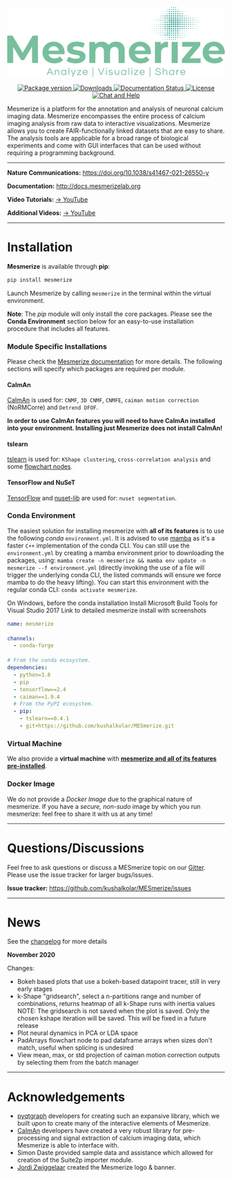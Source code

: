 <p align="center">
<img src="./docs/banner.png" alt="Mesmerize Banner">
</p>

<p align="center">
  
<a href="https://pypi.org/project/mesmerize" target="_blank">
    <img src="https://badge.fury.io/py/mesmerize.svg" alt="Package version">
</a>

<a href="https://pepy.tech/project/mesmerize" target="_blank">
    <img src="https://pepy.tech/badge/mesmerize" alt="Downloads">
</a>

<a href='http://docs.mesmerizelab.org/en/master/?badge=master'>
    <img src='https://readthedocs.org/projects/mesmerize/badge/?version=master' alt='Documentation Status' />
</a>
  
<a href="https://www.gnu.org/licenses/gpl-3.0" target="_blank">
    <img src="https://img.shields.io/badge/License-GPLv3-blue.svg" alt="License">
</a>

<a href="https://gitter.im/mesmerize_discussion" target="_blank">
    <img src="https://badges.gitter.im/mesmerize_discussion/community.svg" alt="Chat and Help">
</a>
  
</p>

Mesmerize is a platform for the annotation and analysis of neuronal calcium imaging data. Mesmerize encompasses the entire process of calcium imaging analysis from raw data to interactive visualizations. Mesmerize allows you to create FAIR-functionally linked datasets that are easy to share. The analysis tools are applicable for a broad range of biological experiments and come with GUI interfaces that can be used without requiring a programming background.

---

**Nature Communications:** <a href="https://doi.org/10.1038/s41467-021-26550-y">https://doi.org/10.1038/s41467-021-26550-y</a>

**Documentation:** <a href="http://docs.mesmerizelab.org">http://docs.mesmerizelab.org</a>

**Video Tutorials:** <a href="https://www.youtube.com/watch?v=D9zKhFkcKTk&list=PLgofWiw2s4REPxH8bx8wZo_6ca435OKqg" target="_blank">&rarr; YouTube</a>

**Additional Videos:** <a href="https://www.youtube.com/playlist?list=PLgofWiw2s4RF_RkGRUfflcj5k5KUTG3o_" target="_blank">&rarr; YouTube</a>

---

# Installation

**Mesmerize** is available through **pip**: 

```bash
pip install mesmerize
```

Launch Mesmerize by calling `mesmerize` in the terminal within the virtual environment.

**Note**: The *pip* module will only install the core packages. Please see the **Conda Environment** section below for an easy-to-use installation procedure that includes all features.

### Module Specific Installations
Please check the [Mesmerize documentation](http://docs.mesmerizelab.org/en/master/user_guides/installation.html) for more details. The following sections will specify which packages are required per module.

#### CaImAn
[CaImAn](https://github.com/flatironinstitute/CaImAn) is used for: `CNMF`, `3D CNMF`, `CNMFE`, `caiman motion correction` (NoRMCorre) and `Detrend DFOF`.

**In order to use CaImAn features you will need to have CaImAn installed into your environment. Installing just Mesmerize does not install CaImAn!**

#### tslearn
[tslearn](https://github.com/tslearn-team/tslearn) is used for: `KShape clustering`, `cross-correlation analysis` and some [flowchart nodes](http://docs.mesmerizelab.org/en/master/user_guides/flowchart/nodes.html).

#### TensorFlow and NuSeT
[TensorFlow](https://github.com/tensorflow/tensorflow) and [nuset-lib](https://pypi.org/project/nuset-lib/) are used for: `nuset segmentation`.

### Conda Environment
The easiest solution for installing mesmerize with **all of its features** is to use the following *conda* `environment.yml`. It is advised to use [mamba](https://github.com/mamba-org/mamba) as it's a faster `C++` implementation of the conda CLI. You can still use the `environment.yml` by creating a mamba environment prior to downloading the packages, using: `mamba create -n mesmerize && mamba env update -n mesmerize --f environment.yml` (directly invoking the use of a file will trigger the underlying conda CLI, the listed commands will ensure we force mamba to do the heavy lifting). You can start this environment with the regular conda CLI: `conda activate mesmerize`.

On Windows, before the conda installation Install Microsoft Build Tools for Visual Studio 2017
Link to detailed mesmerize install with screenshots

```yml
name: mesmerize

channels:
  - conda-forge

# From the conda ecosystem.
dependencies:
  - python=3.8
  - pip
  - tensorflow==2.4
  - caiman==1.9.4
  # From the PyPI ecosystem.
  - pip:
    - tslearn==0.4.1
    - git+https://github.com/kushalkolar/MESmerize.git
```

### Virtual Machine
We also provide a **virtual machine** with **[mesmerize and all of its features pre-installed](http://docs.mesmerizelab.org/en/master/user_guides/installation.html#all-platforms)**.

### Docker Image
We do not provide a *Docker Image* due to the graphical nature of mesmerize. If you have a *secure, non-sudo* image by which you run mesmerize: feel free to share it with us at any time!

---

# Questions/Discussions

Feel free to ask questions or discuss a MESmerize topic on our <a href="https://gitter.im/mesmerize_discussion">Gitter</a>. Please use the issue tracker for larger bugs/issues.

**Issue tracker:** https://github.com/kushalkolar/MESmerize/issues

---

# News

See the [changelog](https://github.com/kushalkolar/MESmerize/blob/master/CHANGELOG.md) for more details

**November 2020**

Changes:

- Bokeh based plots that use a bokeh-based datapoint tracer, still in very early stages
- k-Shape "gridsearch", select a n-partitions range and number of combinations, returns heatmap of all k-Shape runs with inertia values NOTE: The gridsearch is not saved when the plot is saved. Only the chosen kshape iteration will be saved. This will be fixed in a future release
- Plot neural dynamics in PCA or LDA space
- PadArrays flowchart node to pad dataframe arrays when sizes don't match, useful when splicing is undesired
- View mean, max, or std projection of caiman motion correction outputs by selecting them from the batch manager

---

# Acknowledgements

- [pyqtgraph](https://github.com/pyqtgraph/pyqtgraph) developers for creating such an expansive library, which we built upon to create many of the interactive elements of Mesmerize. 
- [CaImAn](https://github.com/flatironinstitute/CaImAn) developers have created a very robust library for pre-processing and signal extraction of calcium imaging data, which Mesmerize is able to interface with.
- Simon Daste provided sample data and assistance which allowed for creation of the Suite2p importer module.
- [Jordi Zwiggelaar](https://github.com/Blastorios) created the Mesmerize logo & banner.
